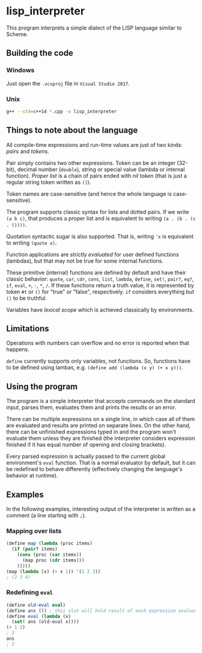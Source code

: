 # lisp_interpreter

This program interprets a simple dialect of the LISP language similar to Scheme.

## Building the code

### Windows

Just open the `.vcxproj` file in `Visual Studio 2017`.

### Unix

```bash
g++ --std=c++14 *.cpp -o lisp_interpreter
```

## Things to note about the language

All compile-time expressions and run-time values are just of two kinds: *pairs* and *tokens*.

Pair simply contains two other expressions.
Token can be an integer (32-bit), decimal number (`double`), string or special value (lambda or internal function).
*Proper list* is a chain of pairs ended with *nil token* (that is just a regular string token written as `()`).

Token names are case-sensitive (and hence the whole language is case-sensitive).

The program supports classic syntax for lists and dotted pairs. If we write `(a b c)`, that produces a proper list and is equivalent to writing `(a . (b . (c . ())))`.

Quotation syntactic sugar is also supported. That is, writing `'x` is equivalent to writing `(quote x)`.

Function applications are *strictly evaluated* for user defined functions (lambdas), but that may not be true for some internal functions.

These primitive (internal) functions are defined by default and have their classic behavior: `quote`, `car`, `cdr`, `cons`, `list`, `lambda`, `define`, `set!`, `pair?`, `eq?`, `if`, `eval`, `+`, `-`, `*`, `/`. If these functions return a truth value, it is represented by token `#t` or `()` for "true" or "false", respectively. `if` considers everything but `()` to be truthful.

Variables have *lexical scope* which is achieved classically by environments.

## Limitations

Operations with numbers can overflow and no error is reported when that happens.

`define` currently supports only variables, not functions. So, functions have to be defined using lambas, e.g. `(define add (lambda (x y) (+ x y)))`.

## Using the program

The program is a simple interpreter that accepts commands on the standard input, parses them, evaluates them and prints the results or an error.

There can be multiple expressions on a single line, in which case all of them are evaluated and results are printed on separate lines. On the other hand, there can be unfinished expressions typed in and the program won't evaluate them unless they are finished (the interpreter considers expression finished if it has equal number of opening and closing brackets).

Every parsed expression is actually passed to the current global environment's `eval` function. That is a normal evaluator by default, but it can be redefined to behave differently (effectively changing the language's behavior at runtime).

## Examples

In the following examples, interesting output of the interpreter is written as a comment (a line starting with `;`).

### Mapping over lists

```scheme
(define map (lambda (proc items)
  (if (pair? items)
    (cons (proc (car items))
      (map proc (cdr items)))
    ())))
(map (lambda (x) (+ x 1)) '(1 2 3))
; (2 3 4)
```

### Redefining `eval`

```scheme
(define old-eval eval)
(define ans ()) ; this slot will hold result of each expression evaluated
(define eval (lambda (x)
  (set! ans (old-eval x))))
(+ 1 2)
; 3
ans
; 3
```
